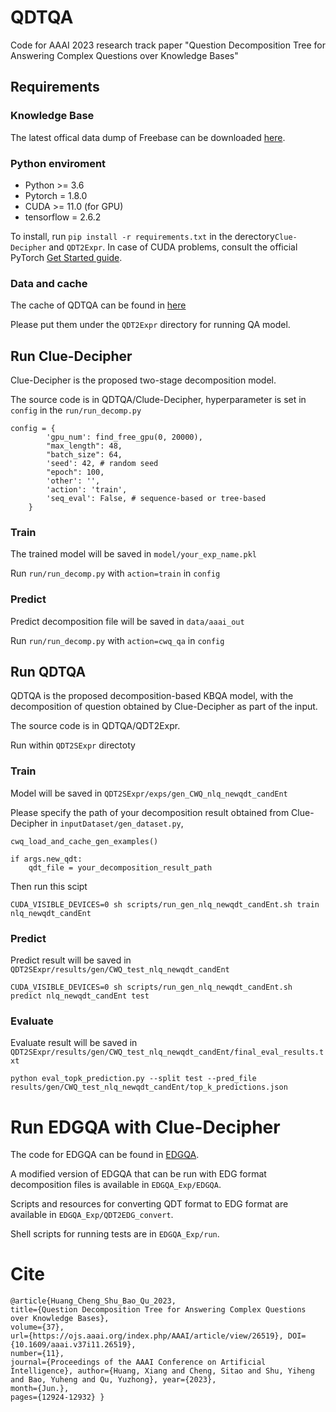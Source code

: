 # QDTQA

Code for AAAI 2023 research track paper "Question Decomposition Tree for Answering Complex Questions over Knowledge
Bases"

## Requirements

### Knowledge Base
The latest offical data dump of Freebase can be downloaded [here](https://developers.google.com/freebase).

### Python enviroment
- Python >= 3.6
- Pytorch = 1.8.0
- CUDA >= 11.0 (for GPU)
- tensorflow = 2.6.2

To install, run ```pip install -r requirements.txt``` in the derectory```Clue-Decipher``` and ```QDT2Expr```. In case of CUDA problems, consult the official PyTorch [Get Started guide](https://pytorch.org/get-started/locally/).

### Data and cache

 
The cache of QDTQA can be found in [here](https://drive.google.com/drive/folders/140smk-HdbtMeI2wcfh-7O82ThNyVqsjW?usp=share_link)

Please put them under the ```QDT2Expr``` directory for running QA model.



## Run Clue-Decipher

Clue-Decipher is the proposed two-stage decomposition model.

The source code is in QDTQA/Clude-Decipher, hyperparameter is set in ```config``` in the ```run/run_decomp.py```

```    
config = {
        'gpu_num': find_free_gpu(0, 20000),
        "max_length": 48,  
        "batch_size": 64,  
        'seed': 42, # random seed
        "epoch": 100,
        'other': '',  
        'action': 'train',  
        'seq_eval': False, # sequence-based or tree-based
    }
```

### Train
The trained model will be saved in ```model/your_exp_name.pkl```

Run ```run/run_decomp.py``` with  ```action=train``` in ```config```

### Predict

Predict decomposition file will be saved in ```data/aaai_out``` 

Run ```run/run_decomp.py``` with  ```action=cwq_qa``` in ```config```



## Run QDTQA


QDTQA is the proposed decomposition-based KBQA model, with the decomposition of question obtained by Clue-Decipher as part of the input.

The source code is in QDTQA/QDT2Expr.  

Run within ```QDT2SExpr``` directoty

### Train 
Model will be saved in ```QDT2SExpr/exps/gen_CWQ_nlq_newqdt_candEnt```

Please specify the path of your decomposition result obtained from Clue-Decipher in ```inputDataset/gen_dataset.py```,

```
cwq_load_and_cache_gen_examples()        

if args.new_qdt:
    qdt_file = your_decomposition_result_path        
```
Then run this scipt
```
CUDA_VISIBLE_DEVICES=0 sh scripts/run_gen_nlq_newqdt_candEnt.sh train nlq_newqdt_candEnt
```

### Predict
Predict result will be saved in  ```QDT2SExpr/results/gen/CWQ_test_nlq_newqdt_candEnt```

```
CUDA_VISIBLE_DEVICES=0 sh scripts/run_gen_nlq_newqdt_candEnt.sh predict nlq_newqdt_candEnt test
```


### Evaluate
Evaluate result will be saved in ```QDT2SExpr/results/gen/CWQ_test_nlq_newqdt_candEnt/final_eval_results.txt```

```
python eval_topk_prediction.py --split test --pred_file results/gen/CWQ_test_nlq_newqdt_candEnt/top_k_predictions.json
```

# Run EDGQA with Clue-Decipher

The code for EDGQA can be found in [EDGQA](https://github.com/HXX97/EDGQA/).


A modified version of EDGQA that can be run with EDG format decomposition files is available in ```EDGQA_Exp/EDGQA```.

Scripts and resources for converting QDT format to EDG format are available in ```EDGQA_Exp/QDT2EDG_convert```. 

Shell scripts for running tests are in ```EDGQA_Exp/run```.


# Cite
```
@article{Huang_Cheng_Shu_Bao_Qu_2023,
title={Question Decomposition Tree for Answering Complex Questions over Knowledge Bases},
volume={37},
url={https://ojs.aaai.org/index.php/AAAI/article/view/26519}, DOI={10.1609/aaai.v37i11.26519},
number={11},
journal={Proceedings of the AAAI Conference on Artificial Intelligence}, author={Huang, Xiang and Cheng, Sitao and Shu, Yiheng and Bao, Yuheng and Qu, Yuzhong}, year={2023},
month={Jun.},
pages={12924-12932} }
```
